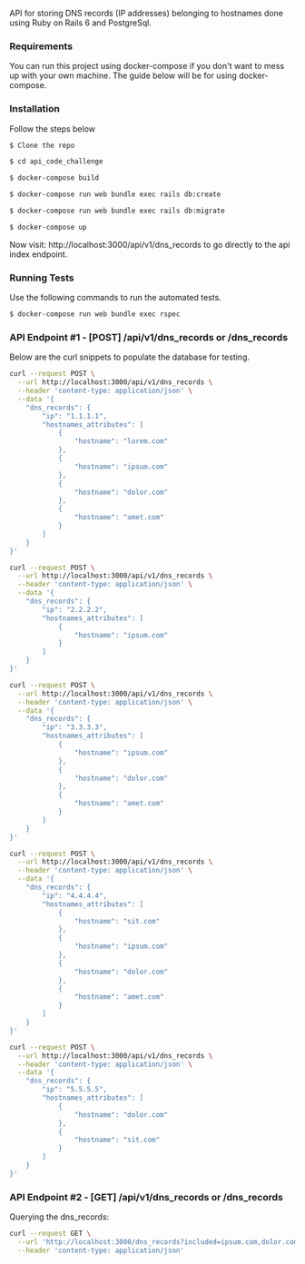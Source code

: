 API for storing DNS records (IP addresses) belonging to hostnames done using Ruby on Rails 6 and PostgreSql.

### Requirements

You can run this project using docker-compose if you don't want to mess up with
your own machine. The guide below will be for using docker-compose.

### Installation

Follow the steps below

```sh
$ Clone the repo

$ cd api_code_challenge

$ docker-compose build

$ docker-compose run web bundle exec rails db:create

$ docker-compose run web bundle exec rails db:migrate

$ docker-compose up
```

Now visit: http://localhost:3000/api/v1/dns_records to go directly to the api index endpoint.

### Running Tests

Use the following commands to run the automated tests.

```sh
$ docker-compose run web bundle exec rspec
```

### API Endpoint #1 - [POST] /api/v1/dns_records or /dns_records

Below are the curl snippets to populate the database for testing.

```sh
curl --request POST \
  --url http://localhost:3000/api/v1/dns_records \
  --header 'content-type: application/json' \
  --data '{
	"dns_records": {
		"ip": "1.1.1.1",
		"hostnames_attributes": [
			{
				"hostname": "lorem.com"
			},
			{
				"hostname": "ipsum.com"
			},
			{
				"hostname": "dolor.com"
			},
			{
				"hostname": "amet.com"
			}
		]
	}
}'

curl --request POST \
  --url http://localhost:3000/api/v1/dns_records \
  --header 'content-type: application/json' \
  --data '{
	"dns_records": {
		"ip": "2.2.2.2",
		"hostnames_attributes": [
			{
				"hostname": "ipsum.com"
			}
		]
	}
}'

curl --request POST \
  --url http://localhost:3000/api/v1/dns_records \
  --header 'content-type: application/json' \
  --data '{
	"dns_records": {
		"ip": "3.3.3.3",
		"hostnames_attributes": [
			{
				"hostname": "ipsum.com"
			},
			{
				"hostname": "dolor.com"
			},
			{
				"hostname": "amet.com"
			}
		]
	}
}'

curl --request POST \
  --url http://localhost:3000/api/v1/dns_records \
  --header 'content-type: application/json' \
  --data '{
	"dns_records": {
		"ip": "4.4.4.4",
		"hostnames_attributes": [
			{
				"hostname": "sit.com"
			},
			{
				"hostname": "ipsum.com"
			},
			{
				"hostname": "dolor.com"
			},
			{
				"hostname": "amet.com"
			}
		]
	}
}'

curl --request POST \
  --url http://localhost:3000/api/v1/dns_records \
  --header 'content-type: application/json' \
  --data '{
	"dns_records": {
		"ip": "5.5.5.5",
		"hostnames_attributes": [
			{
				"hostname": "dolor.com"
			},
			{
				"hostname": "sit.com"
			}
		]
	}
}'
```

### API Endpoint #2 - [GET] /api/v1/dns_records or /dns_records

Querying the dns_records:

```sh
curl --request GET \
  --url 'http://localhost:3000/dns_records?included=ipsum.com,dolor.com&excluded=sit.com' \
  --header 'content-type: application/json'
```
